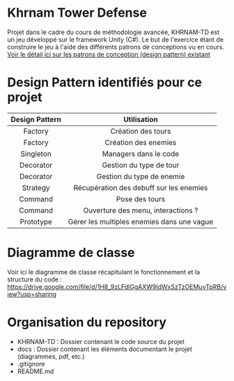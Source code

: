 # Khrnam Tower Defense

Projet dans le cadre du cours de méthodologie avancée, KHRNAM-TD est un jeu développé sur le framework Unity (C#). Le but de l'exercice étant de construire le jeu à l'aide des différents patrons de conceptions vu en cours.  
[Voir le détail ici sur les patrons de conception (design pattern) existant](https://refactoring.guru/design-patterns)  

# Design Pattern identifiés pour ce projet

| Design Pattern | Utilisation                                |
|:--------------:|:------------------------------------------:|
| Factory        | Création des tours                         |
| Factory        | Création des enemies                       |
| Singleton      | Managers dans le code                      |
| Decorator      | Gestion du type de tour                    |
| Decorator      | Gestion du type de enemie                  |
| Strategy       | Récupération des debuff sur les enemies    |
| Command        | Pose des tours                             |
| Command        | Ouverture des menu, interactions ?         |
| Prototype      | Gérer les multiples enemies dans une vague |

# Diagramme de classe

Voir ici le diagramme de classe récapitulant le fonctionnement et la structure du code :  
https://drive.google.com/file/d/1H8_9zLFdlGgAXW9IdWxSzTzOEMuvTpRB/view?usp=sharing  

# Organisation du repository

- KHRNAM-TD : Dossier contenant le code source du projet
- docs : Dossier contenant les éléments documentant le projet (diagrammes, pdf, etc.)
- .gitignore
- README.md
